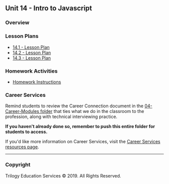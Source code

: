 ## Unit 14 - Intro to Javascript

### Overview

### Lesson Plans

* [14.1 - Lesson Plan](1/LessonPlan.md)
* [14.2 - Lesson Plan](2/LessonPlan.md)
* [14.3 - Lesson Plan](3/LessonPlan.md)

### Homework Activities

* [Homework Instructions](../../02-Homework/14-Intro-To-JavaScript/Instructions/README.md)

### Career Services

Remind students to review the Career Connection document in the [04-Career-Modules folder](../../04-Career-Modules/) that ties what we do in the classroom to the profession, along with technical interviewing practice.

**If you haven't already done so, remember to push this entire folder for students to access.**

If you'd like more information on Career Services, visit the [Career Services resources page](http://bit.ly/DataVizCS).

- - -

### Copyright

Trilogy Education Services © 2019. All Rights Reserved.
